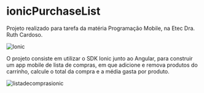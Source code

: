 # ionicPurchaseList
Projeto realizado para tarefa da matéria Programação Mobile, na Etec Dra. Ruth Cardoso.

![Ionic](https://img.shields.io/badge/Ionic-%233880FF.svg?style=for-the-badge&logo=Ionic&logoColor=white)

O projeto consiste em utilizar o SDK Ionic junto ao Angular, para construir um app mobile de lista de compras, em que adicione e remova produtos do carrinho, calcule o total da compra e a média gasta por produto.

![listadecomprasionic](https://github.com/PedroDanielBrunetto/ionicPurchaseList/assets/110430451/1416584f-a9ac-4f65-9222-3ca0129fb8e5)

